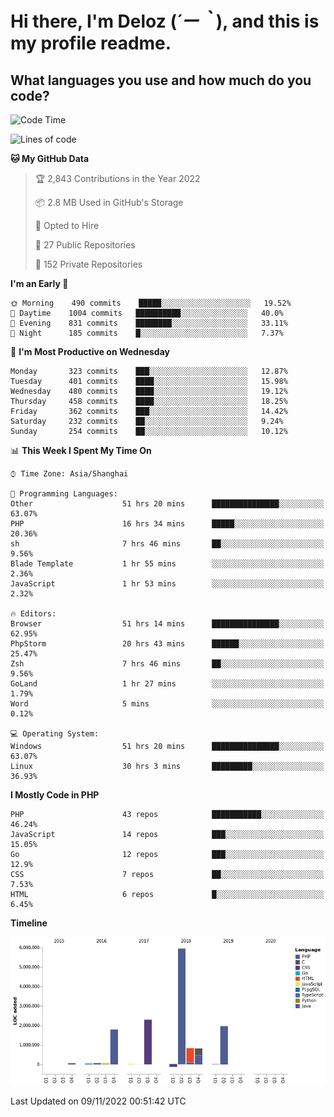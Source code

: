 # **Hi there, I'm Deloz (*´ー｀*), and this is my profile readme.**
<!--  [![Profile views](https://gpvc.arturio.dev/dank-del)](https://github.com/dank-del) -->
## **What languages you use and how much do you code?**

<!--START_SECTION:waka-->
![Code Time](http://img.shields.io/badge/Code%20Time-276%20hrs%2025%20mins-blue)

![Lines of code](https://img.shields.io/badge/From%20Hello%20World%20I%27ve%20Written-14%20Million%20lines%20of%20code-blue)

**🐱 My GitHub Data** 

> 🏆 2,843 Contributions in the Year 2022
 > 
> 📦 2.8 MB Used in GitHub's Storage 
 > 
> 💼 Opted to Hire
 > 
> 📜 27 Public Repositories 
 > 
> 🔑 152 Private Repositories  
 > 
**I'm an Early 🐤** 

```text
🌞 Morning    490 commits    █████░░░░░░░░░░░░░░░░░░░░   19.52% 
🌆 Daytime    1004 commits   ██████████░░░░░░░░░░░░░░░   40.0% 
🌃 Evening    831 commits    ████████░░░░░░░░░░░░░░░░░   33.11% 
🌙 Night      185 commits    █░░░░░░░░░░░░░░░░░░░░░░░░   7.37%

```
📅 **I'm Most Productive on Wednesday** 

```text
Monday       323 commits    ███░░░░░░░░░░░░░░░░░░░░░░   12.87% 
Tuesday      401 commits    ████░░░░░░░░░░░░░░░░░░░░░   15.98% 
Wednesday    480 commits    ████░░░░░░░░░░░░░░░░░░░░░   19.12% 
Thursday     458 commits    ████░░░░░░░░░░░░░░░░░░░░░   18.25% 
Friday       362 commits    ███░░░░░░░░░░░░░░░░░░░░░░   14.42% 
Saturday     232 commits    ██░░░░░░░░░░░░░░░░░░░░░░░   9.24% 
Sunday       254 commits    ██░░░░░░░░░░░░░░░░░░░░░░░   10.12%

```


📊 **This Week I Spent My Time On** 

```text
⌚︎ Time Zone: Asia/Shanghai

💬 Programming Languages: 
Other                    51 hrs 20 mins      ███████████████░░░░░░░░░░   63.07% 
PHP                      16 hrs 34 mins      █████░░░░░░░░░░░░░░░░░░░░   20.36% 
sh                       7 hrs 46 mins       ██░░░░░░░░░░░░░░░░░░░░░░░   9.56% 
Blade Template           1 hr 55 mins        ░░░░░░░░░░░░░░░░░░░░░░░░░   2.36% 
JavaScript               1 hr 53 mins        ░░░░░░░░░░░░░░░░░░░░░░░░░   2.32%

🔥 Editors: 
Browser                  51 hrs 14 mins      ███████████████░░░░░░░░░░   62.95% 
PhpStorm                 20 hrs 43 mins      ██████░░░░░░░░░░░░░░░░░░░   25.47% 
Zsh                      7 hrs 46 mins       ██░░░░░░░░░░░░░░░░░░░░░░░   9.56% 
GoLand                   1 hr 27 mins        ░░░░░░░░░░░░░░░░░░░░░░░░░   1.79% 
Word                     5 mins              ░░░░░░░░░░░░░░░░░░░░░░░░░   0.12%

💻 Operating System: 
Windows                  51 hrs 20 mins      ███████████████░░░░░░░░░░   63.07% 
Linux                    30 hrs 3 mins       █████████░░░░░░░░░░░░░░░░   36.93%

```

**I Mostly Code in PHP** 

```text
PHP                      43 repos            ███████████░░░░░░░░░░░░░░   46.24% 
JavaScript               14 repos            ███░░░░░░░░░░░░░░░░░░░░░░   15.05% 
Go                       12 repos            ███░░░░░░░░░░░░░░░░░░░░░░   12.9% 
CSS                      7 repos             ██░░░░░░░░░░░░░░░░░░░░░░░   7.53% 
HTML                     6 repos             █░░░░░░░░░░░░░░░░░░░░░░░░   6.45%

```


**Timeline**

![Chart not found](https://raw.githubusercontent.com/deloz/deloz/main/charts/bar_graph.png) 


 Last Updated on 09/11/2022 00:51:42 UTC
<!--END_SECTION:waka-->
